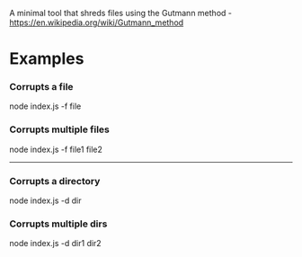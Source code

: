 A minimal tool that shreds files using the Gutmann method - https://en.wikipedia.org/wiki/Gutmann_method

# Examples

### Corrupts a file
node index.js -f file
### Corrupts multiple files
node index.js -f file1 file2

-----------------------------------------------------------------
### Corrupts a directory
node index.js -d dir
### Corrupts multiple dirs
node index.js -d dir1 dir2